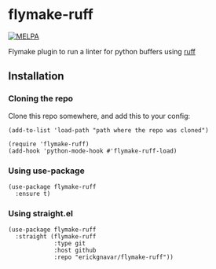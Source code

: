 # flymake-ruff

[![MELPA](https://melpa.org/packages/flymake-ruff-badge.svg)](https://melpa.org/#/flymake-ruff)

Flymake plugin to run a linter for python buffers using [ruff](https://github.com/charliermarsh/ruff)

## Installation

### Cloning the repo

Clone this repo somewhere, and add this to your config:

```elisp
(add-to-list 'load-path "path where the repo was cloned")

(require 'flymake-ruff)
(add-hook 'python-mode-hook #'flymake-ruff-load)
```

### Using use-package

```emacs-lisp
(use-package flymake-ruff
  :ensure t)
```

### Using straight.el

```emacs-lisp
(use-package flymake-ruff
  :straight (flymake-ruff
             :type git
             :host github
             :repo "erickgnavar/flymake-ruff"))
```
